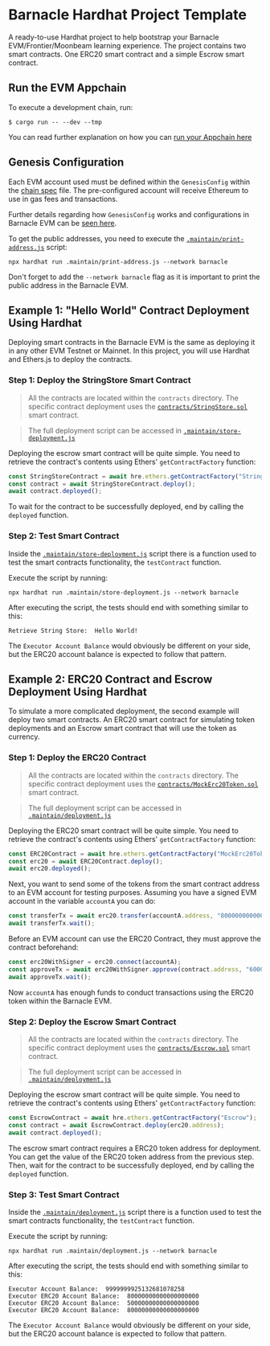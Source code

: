 # Barnacle Hardhat Project Template

A ready-to-use Hardhat project to help bootstrap your Barnacle EVM/Frontier/Moonbeam learning experience. The project contains two smart contracts. One ERC20 smart contract and a simple Escrow smart contract.

## Run the EVM Appchain

To execute a development chain, run:

```
$ cargo run -- --dev --tmp
```

You can read further explanation on how you can [run your Appchain here](../../README.md#running-the-barnacle-evm)

## Genesis Configuration

Each EVM account used must be defined within the `GenesisConfig` within the [chain spec](../../node/src/chain_spec.rs) file. The pre-configured account will receive Ethereum to use in gas fees and transactions.

Further details regarding how `GenesisConfig` works and configurations in Barnacle EVM can be [seen here](../../README.md#how-barnacle-evm-works).

To get the public addresses, you need to execute the [`.maintain/print-address.js`](.maintain/print-address.js) script:

```
npx hardhat run .maintain/print-address.js --network barnacle
```

Don't forget to add the `--network barnacle` flag as it is important to print the public address in the Barnacle EVM.

## Example 1: "Hello World" Contract Deployment Using Hardhat

Deploying smart contracts in the Barnacle EVM is the same as deploying it in any other EVM Testnet or Mainnet. In this project, you will use Hardhat and Ethers.js to deploy the contracts.

### Step 1: Deploy the StringStore Smart Contract

> All the contracts are located within the `contracts` directory. The specific contract deployment uses the [`contracts/StringStore.sol`](contracts/StringStore.sol) smart contract.

> The full deployment script can be accessed in [`.maintain/store-deployment.js`](.maintain/store-deployment.js)

Deploying the escrow smart contract will be quite simple. You need to retrieve the contract's contents using Ethers' `getContractFactory` function:

```javascript
const StringStoreContract = await hre.ethers.getContractFactory("StringStore");
const contract = await StringStoreContract.deploy();
await contract.deployed();
```

To wait for the contract to be successfully deployed, end by calling the `deployed` function.


### Step 2: Test Smart Contract

Inside the [`.maintain/store-deployment.js`](.maintain/store-deployment.js) script there is a function used to test the smart contracts functionality, the `testContract` function.

Execute the script by running:

```
npx hardhat run .maintain/store-deployment.js --network barnacle
```

After executing the script, the tests should end with something similar to this:

```text
Retrieve String Store:  Hello World!
```

The `Executor Account Balance` would obviously be different on your side, but the ERC20 account balance is expected to follow that pattern.

## Example 2: ERC20 Contract and Escrow Deployment Using Hardhat

To simulate a more complicated deployment, the second example will deploy two smart contracts. An ERC20 smart contract for simulating token deployments and an Escrow smart contract that will use the token as currency.

### Step 1: Deploy the ERC20 Contract

> All the contracts are located within the `contracts` directory. The specific contract deployment uses the [`contracts/MockErc20Token.sol`](contracts/MockErc20Token.sol) smart contract.

> The full deployment script can be accessed in [`.maintain/deployment.js`](.maintain/deployment.js)

Deploying the ERC20 smart contract will be quite simple. You need to retrieve the contract's contents using Ethers' `getContractFactory` function:

```javascript
const ERC20Contract = await hre.ethers.getContractFactory("MockErc20Token");
const erc20 = await ERC20Contract.deploy();
await erc20.deployed();
```

Next, you want to send some of the tokens from the smart contract address to an EVM account for testing purposes. Assuming you have a signed EVM account in the variable `accountA` you can do:

```javascript
const transferTx = await erc20.transfer(accountA.address, "80000000000000000000");
await transferTx.wait();
```

Before an EVM account can use the ERC20 Contract, they must approve the contract beforehand:

```javascript
const erc20WithSigner = erc20.connect(accountA);
const approveTx = await erc20WithSigner.approve(contract.address, "60000000000000000000");
await approveTx.wait();
```

Now `accountA` has enough funds to conduct transactions using the ERC20 token within the Barnacle EVM.

### Step 2: Deploy the Escrow Smart Contract

> All the contracts are located within the `contracts` directory. The specific contract deployment uses the [`contracts/Escrow.sol`](contracts/Escrow.sol) smart contract.

> The full deployment script can be accessed in [`.maintain/deployment.js`](.maintain/deployment.js)

Deploying the escrow smart contract will be quite simple. You need to retrieve the contract's contents using Ethers' `getContractFactory` function:

```javascript
const EscrowContract = await hre.ethers.getContractFactory("Escrow");
const contract = await EscrowContract.deploy(erc20.address);
await contract.deployed();
```
The escrow smart contract requires a ERC20 token address for deployment. You can get the value of the ERC20 token address from the previous step. Then, wait for the contract to be successfully deployed, end by calling the `deployed` function.


### Step 3: Test Smart Contract

Inside the [`.maintain/deployment.js`](.maintain/deployment.js) script there is a function used to test the smart contracts functionality, the `testContract` function. 

Execute the script by running:

```
npx hardhat run .maintain/deployment.js --network barnacle
```

After executing the script, the tests should end with something similar to this:

```text
Executor Account Balance:  9999999925132681078258
Executor ERC20 Account Balance:  80000000000000000000
Executor ERC20 Account Balance:  50000000000000000000
Executor ERC20 Account Balance:  80000000000000000000
```

The `Executor Account Balance` would obviously be different on your side, but the ERC20 account balance is expected to follow that pattern.

